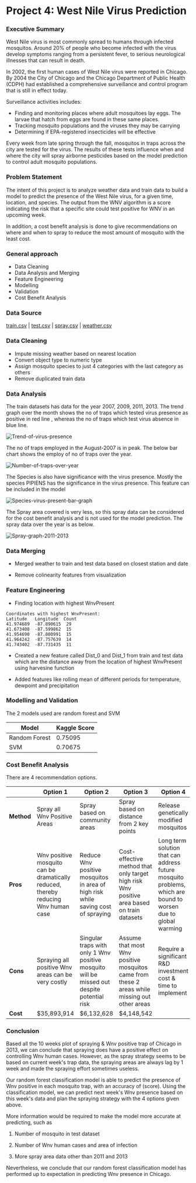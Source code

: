 # Project 4: West Nile Virus Prediction

### Executive Summary

West Nile virus is most commonly spread to humans through infected mosquitos. Around 20% of people who become infected with the virus develop symptoms ranging from a persistent fever, to serious neurological illnesses that can result in death. 

In 2002, the first human cases of West Nile virus were reported in Chicago. By 2004 the City of Chicago and the Chicago Department of Public Health (CDPH) had established a comprehensive surveillance and control program that is still in effect today. 

Surveillance activities includes:

- Finding and monitoring places where adult mosquitoes lay eggs. The larvae that hatch from eggs are found in these same places.
- Tracking mosquito populations and the viruses they may be carrying 
- Determining if EPA-registered insecticides will be effective 

Every week from late spring through the fall, mosquitos in traps across the city are tested for the virus. The results of these tests influence when and where the city will spray airborne pesticides based on the model prediction to control adult mosquito populations.

### Problem Statement

The intent of this project is to analyze weather data and train data to build a model to predict the presence of the West Nile virus, for a given time, location, and species. The  output from the WNV algorithm is a score indicating the risk that a specific site could test positive for WNV in an upcoming week. 

In addition, a cost benefit analysis is done to give recommendations on where and when to spray to reduce the most amount of mosquito with the least cost. 

### General approach

- Data Cleaning
- Data Analysis and Merging
- Feature Engineering
- Modelling
- Validation
- Cost Benefit Analysis

### Data Source

[train.csv](assets/train.csv) | [test.csv](assets/test.csv) | [spray.csv](assets/spray.csv) | [weather.csv](assets/weather.csv)

### Data Cleaning

- Impute missing weather based on nearest location
- Convert object type to numeric type
- Assign mosquito species to just 4 categories with the last category as others
- Remove duplicated train data

### Data Analysis 

The train datasets has data for the year 2007, 2009, 2011, 2013. The trend graph over the month shows the no of traps which tested virus presence as positive in red line , whereas the no of traps which test virus absence in blue line. 

![Trend-of-virus-presence](/graphs/Trend-of-virus-presence.png)



The no of traps employed in the August-2007 is in peak. The below bar chart shows the employ of no of traps over the year.

![Number-of-traps-over-year](/graphs/Number-of-traps-over-year.png)



The Species is also  have significance with the virus presence. Mostly the species PIPIENS has the significance in the virus presence. This feature can be included in the model

![Species-virus-present-bar-graph](/graphs/Species-virus-present-bar-graph.png)

The Spray area covered is very less, so this spray data can be considered for the cost benefit analysis and is not used for the model prediction. The spray data over the year is as below.

![Spray-graph-2011-2013](/graphs/Spray-graph-2011-2013.png)



### Data Merging

- Merged weather to train and test data based on closest station and date

- Remove colinearity features from visualization 

### Feature Engineering

- Finding location with highest WnvPresent 

```
Coordinates with highest WnvPresent: 
Latitude   Longitude  Count
41.974689  -87.890615  29
41.673408  -87.599862  15
41.954690  -87.800991  15
41.964242  -87.757639  14
41.743402  -87.731435  11
```

- Created a new feature called Dist_0 and Dist_1 from train and test data which are the distance away from the location of highest WnvPresent using harvesine function

- Added features like rolling mean of different periods for temperature, dewpoint and precipitation

  

### Modelling and Validation

The 2 models used are random forest and SVM

| Model         | Kaggle Score |
| ------------- | ------------ |
| Random Forest | 0.75095      |
| SVM           | 0.70675      |

### Cost Benefit Analysis

There are 4 recommendation options.

|        | Option 1                                                                           | Option 2                                                                                   | Option 3                                                                                      | Option 4                                                                                                     |
|--------|------------------------------------------------------------------------------------|--------------------------------------------------------------------------------------------|-----------------------------------------------------------------------------------------------|--------------------------------------------------------------------------------------------------------------|
| **Method** | Spray all Wnv Positive Areas                                                       | Spray based on community areas                                                             | Spray based on distance from 2 key points                                                    | Release genetically modified mosquitos                                                                       |
| **Pros**   | Wnv positive mosquito can be dramatically reduced, thereby reducing Wnv human case | Reduce Wnv positive mosquitos in area of high risk while saving cost of spraying           | Cost\-effective method that only target high risk Wnv positive area based on train datasets   | Long term solution that can address future mosquito problems, which are bound to worsen due to global warming |
| **Cons**   | Spraying all positive Wnv areas can be very costly                                 | Singular traps with only 1 Wnv positive mosquito will be missed out despite potential risk | Assume that most Wnv positive mosquitos came from these 2 areas while missing out other areas | Require a significant R&D investment cost & time to implement                                                |
| **Cost** | $35,893,914 | $6,132,628 | $4,148,542 |  |


### Conclusion

Based all the 10 weeks plot of spraying & Wnv positive trap of Chicago in 2013, we can conclude that spraying does have a positive effect on controlling Wnv human cases. However, as the spray strategy seems to be based on current week's trap data, the spraying areas are always lag by 1 week and made the spraying effort sometimes useless. 

Our random forest classification model is able to predict the presence of Wnv positive in each mosquito trap, with an accuracy of (score). Using the classification model, we can predict next week's Wnv presence based on this week's data and plan the spraying strategy with the 4 options given above. 

More information would be required to make the model more accurate at predicting, such as 

1) Number of mosquito in test dataset

2) Number of Wnv human cases and area of infection

3) More spray area data other than 2011 and 2013

Nevertheless, we conclude that our random forest classification model has performed up to expectation in predicting Wnv presence in Chicago. 
